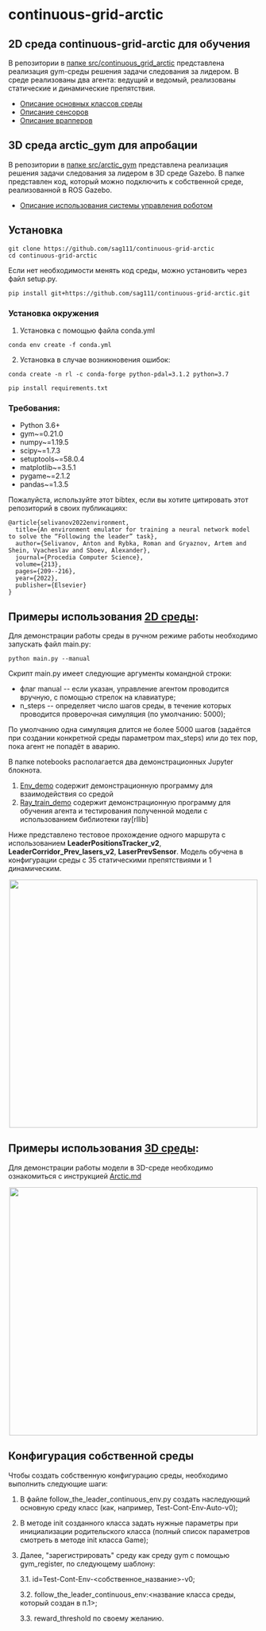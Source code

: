 # continuous-grid-arctic

## 2D среда continuous-grid-arctic для обучения 
В репозитории в [папке src/continuous_grid_arctic](src/continuous_grid_arctic) представлена реализация gym-среды решения задачи следования за лидером. В среде реализованы два агента: ведущий и ведомый, реализованы статические и динамические препятствия. 

- [Описание основных классов среды](docs/README.md)
- [Описание сенсоров](docs/Sensors.md)
- [Описание врапперов](docs/Wrappers.md)

## 3D среда arctic_gym для апробации
В репозитории в [папке src/arctic_gym](src/arctic_gym) представлена реализация решения задачи следования за лидером 
в 3D среде Gazebo. В папке представлен код, который можно подключить к собственной среде, реализованной в ROS Gazebo.

- [Описание использования системы управления роботом](docs/Arctic.md)

## Установка
```
git clone https://github.com/sag111/continuous-grid-arctic
cd continuous-grid-arctic
```
Если нет необходимости менять код среды, можно установить через файл setup.py.
```
pip install git+https://github.com/sag111/continuous-grid-arctic.git
```

### Установка окружения
1. Установка с помощью файла conda.yml 
``` 
conda env create -f conda.yml 
```

2. Установка в случае возникновения ошибок:
``` 
conda create -n rl -c conda-forge python-pdal=3.1.2 python=3.7 

pip install requirements.txt

```


### Требования:
- Python 3.6+
- gym~=0.21.0
- numpy~=1.19.5
- scipy~=1.7.3
- setuptools~=58.0.4
- matplotlib~=3.5.1
- pygame~=2.1.2
- pandas~=1.3.5


Пожалуйста, используйте этот bibtex, если вы хотите цитировать этот репозиторий в своих публикациях:
```
@article{selivanov2022environment,
  title={An environment emulator for training a neural network model to solve the “Following the leader” task},
  author={Selivanov, Anton and Rybka, Roman and Gryaznov, Artem and Shein, Vyacheslav and Sboev, Alexander},
  journal={Procedia Computer Science},
  volume={213},
  pages={209--216},
  year={2022},
  publisher={Elsevier}
}
```


## Примеры использования [2D среды](src/continuous_grid_arctic):
Для демонстрации работы среды в ручном режиме работы необходимо запускать файл main.py:
```
python main.py --manual
```

Скрипт main.py имеет следующие аргументы командной строки:
* флаг manual -- если указан, управление агентом проводится вручную, с помощью стрелок на клавиатуре;
* n_steps -- определяет число шагов среды, в течение которых проводится проверочная симуляция (по умолчанию: 5000);

По умолчанию одна симуляция длится не более 5000 шагов (задаётся при создании конкретной среды параметром max_steps) 
или до тех пор, пока агент не попадёт в аварию.

В папке notebooks располагается два демонстрационных Jupyter блокнота. 
1. [Env_demo](src/continuous_grid_arctic/notebooks/Env_demo.ipynb) содержит демонстрационную программу для взаимодействия со средой
2. [Ray_train_demo](src/continuous_grid_arctic/notebooks/Ray_train_demo.ipynb) содержит демонстрационную программу для обучения агента и тестирования полученной модели 
с использованием библиотеки ray[rllib]

Ниже представлено тестовое прохождение одного маршрута с использованием **LeaderPositionsTracker_v2**, 
**LeaderCorridor_Prev_lasers_v2**, **LaserPrevSensor**. Модель обучена в конфигурации среды с 35 статическими 
препятствиями и 1 динамическим. 

<p align="center">
<img src="src/continuous_grid_arctic/figures/demo_video.gif" width="500">
</p>

## Примеры использования [3D среды](src/arctic_gym):
Для демонстрации работы модели в 3D-среде необходимо ознакомиться с инструкцией [Arctic.md](docs%2FArctic.md)

<p align="center">
<img src="src/arctic_gym/figures/demo_gazebo.gif" width="500">
</p>

## Конфигурация собственной среды
Чтобы создать собственную конфигурацию среды, необходимо выполнить следующие шаги: 
1. В файле follow_the_leader_continuous_env.py создать наследующий основную среду класс (как, например, Test-Cont-Env-Auto-v0);
2. В методе init созданного класса задать нужные параметры при инициализации родительского класса 
(полный список параметров смотреть в методе init класса Game);
3. Далее, "зарегистрировать" среду как среду gym с помощью gym_register, по следующему шаблону:

    3.1. id=Test-Cont-Env-<собственное_название>-v0;
    
    3.2. follow_the_leader_continuous_env:<название класса среды, который создан в п.1>;
    
    3.3. reward_threshold по своему желанию.



